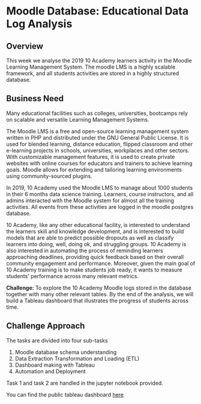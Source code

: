 # Moodle Database: Educational Data Log Analysis
## Overview
This week we analyse the 2019 10 Academy learners activity in the Moodle Learning Management System. The moodle LMS is a highly scalable framework, and all students activities are stored in a highly structured database.  
## Business Need
Many educational facilities such as colleges, universities, bootcamps rely on scalable and versatile Learning Management Systems. 

The Moodle LMS  is a free and open-source learning management system written in PHP and distributed under the GNU General Public License. It is used for blended learning, distance education, flipped classroom and other e-learning projects in schools, universities, workplaces and other sectors. With customizable management features, it is used to create private websites with online courses for educators and trainers to achieve learning goals. Moodle allows for extending and tailoring learning environments using community-sourced plugins.

In 2019, 10 Academy used the Moodle LMS to manage about 1000 students in their 6 months data science training. Learners, course instructors, and all admins interacted with the Moodle system for almost all the training activities. All events from these activities are logged in the moodle postgres database. 

10 Academy, like any other educational facility, is interested to understand the learners skill and knowledge development, and is interested to build models that are able to predict possible dropouts as well as classify learners into doing, well, doing ok, and struggling groups. 10 Academy is also interested in automating the process of reminding learners approaching deadlines, providing quick feedback based on their overall community engagement and performance. Moreover, given the main goal of 10 Academy training is to make students job ready, it wants to measure students' performance across many relevant metrics. 

**Challenge:** To explore the 10 Academy Moodle logs stored in the database together with many other relevant tables. By the end of the analysis, we will build a Tableau dashboard that illustrates the progress of students across time.

## Challenge Approach
The tasks are divided into four sub-tasks
1. Moodle database schema understanding
2. Data Extraction Transformation and Loading (ETL)
3. Dashboard making with Tableau
4. Automation and Deployment

Task 1 and task 2 are handled in the jupyter notebook provided.

You can find the public tableau dashboard [here](https://public.tableau.com/profile/anastasia.kiiru#!/vizhome/education_log_analysis/Dashboard1?publish=yes)